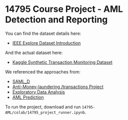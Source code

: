 # 14795 Course Project - AML Detection and Reporting

You can find the dataset details here:  
- [IEEE Explore Dataset Introduction](https://ieeexplore.ieee.org/document/10356193)  

And the actual dataset here:  
- [Kaggle Synthetic Transaction Monitoring Dataset](https://www.kaggle.com/datasets/berkanoztas/synthetic-transaction-monitoring-dataset-aml)

We referenced the approaches from:
- [SAML_D](https://www.kaggle.com/code/likhithd007/saml-d#XG-BOOST)
- [Anti-Money-laundering /transactions Project](https://www.kaggle.com/code/yashnarendrajadhav/anti-money-laundering-transactions-project)
- [Exploratory Data Analysis](https://www.kaggle.com/code/diptaru/exploratory-data-analysis)
- [AML Prediction](https://www.kaggle.com/code/gbiamgaurav/aml-prediction)

To run the project, download and run `14795-AML/colab/14795_project_runner.ipynb`.